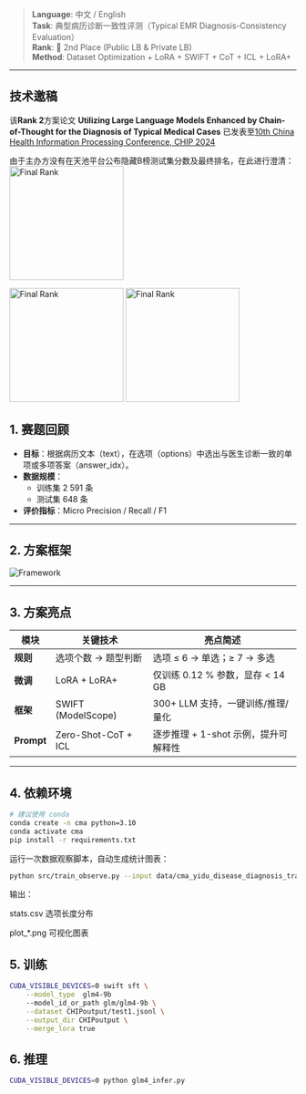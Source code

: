 > **Language**: 中文 / English  
> **Task**: 典型病历诊断一致性评测（Typical EMR Diagnosis-Consistency Evaluation）  
> **Rank**: 🥈 2nd Place (Public LB & Private LB)  
> **Method**: Dataset Optimization + LoRA + SWIFT + CoT + ICL + LoRA+  

---

## 技术邀稿
该**Rank 2**方案论文
**Utilizing Large Language Models Enhanced by Chain-of-Thought for the Diagnosis of Typical Medical Cases**
已发表至[10th China Health Information Processing Conference, CHIP 2024](https://link.springer.com/chapter/10.1007/978-981-96-4298-4_16)

由于主办方没有在天池平台公布隐藏B榜测试集分数及最终排名，在此进行澄清：
<img src="https://github.com/liuliAI/Tianchi-CHIP2024-Silver-Medal-Solution-for-the-Typical-Case-Diagnostic-Consistency-Task-Competition/blob/main/rank.jpg" alt="Final Rank" width="200" />

<img src="https://github.com/liuliAI/Tianchi-CHIP2024-Silver-Medal-Solution-for-the-Typical-Case-Diagnostic-Consistency-Task-Competition/blob/main/Evidence_1.jpg" alt="Final Rank" width="200" />

<img src="https://github.com/liuliAI/Tianchi-CHIP2024-Silver-Medal-Solution-for-the-Typical-Case-Diagnostic-Consistency-Task-Competition/blob/main/Evidence_2.jpg" alt="Final Rank" width="200" />

## 1. 赛题回顾
- **目标**：根据病历文本（text），在选项（options）中选出与医生诊断一致的单项或多项答案（answer_idx）。
- **数据规模**：
  - 训练集 2 591 条  
  - 测试集 648 条
- **评价指标**：Micro Precision / Recall / F1

---

## 2. 方案框架
![Framework](https://github.com/liuliAI/Tianchi-CHIP2024-Silver-Medal-Solution-for-the-Typical-Case-Diagnostic-Consistency-Task-Competition/blob/main/Framework.jpg)

---

## 3. 方案亮点
| 模块 | 关键技术 | 亮点简述 |
|------|----------|----------|
| **规则** | 选项个数 → 题型判断 | 选项 ≤ 6 → 单选；≥ 7 → 多选 |
| **微调** | LoRA + LoRA+ | 仅训练 0.12 % 参数，显存 < 14 GB |
| **框架** | SWIFT (ModelScope) | 300+ LLM 支持，一键训练/推理/量化 |
| **Prompt** | Zero-Shot-CoT + ICL | 逐步推理 + 1-shot 示例，提升可解释性 |
---

## 4. 依赖环境

```bash
# 建议使用 conda
conda create -n cma python=3.10
conda activate cma
pip install -r requirements.txt
```
运行一次数据观察脚本，自动生成统计图表：
```bash
python src/train_observe.py --input data/cma_yidu_disease_diagnosis_train_v2.jsonl
```
输出：

stats.csv 选项长度分布

plot_*.png 可视化图表


## 5. 训练

```bash
CUDA_VISIBLE_DEVICES=0 swift sft \
    --model_type  glm4-9b
    --model_id_or_path glm/glm4-9b \
    --dataset CHIPoutput/test1.jsonl \
    --output_dir CHIPoutput \
    --merge_lora true
```

## 6. 推理
```bash
CUDA_VISIBLE_DEVICES=0 python glm4_infer.py
```